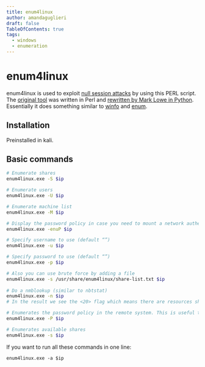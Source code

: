 ```yaml
---
title: enum4linux
author: amandaguglieri
draft: false
TableOfContents: true
tags:
  - windows
  - enumeration
---
```


# enum4linux

enum4linux is used to exploit [null session attacks](windows-null-session-attack.md) by using this PERL script. The [original tool](https://github.com/CiscoCXSecurity/enum4linux) was written in Perl and [rewritten by Mark Lowe in Python](https://github.com/cddmp/enum4linux-ng). Essentially it does something similar to  [winfo](winfo.md) and [enum](enum.md).

## Installation

Preinstalled in kali. 
## Basic commands

```bash
# Enumerate shares
enum4linux.exe -S $ip

# Enumerate users
enum4linux.exe -U $ip     

# Enumerate machine list
enum4linux.exe -M $ip

# Display the password policy in case you need to mount a network authentification attack
enum4linux.exe -enuP $ip

# Specify username to use (default “”)
enum4linux.exe -u $ip

# Specify password to use (default “”)
enum4linux.exe -p $ip     

# Also you can use brute force by adding a file
enum4linux.exe -s /usr/share/enum4linux/share-list.txt $ip  
  
# Do a nmblookup (similar to nbtstat)
enum4linux.exe -n $ip  
# In the result we see the <20> flag which means there are resources shared

# Enumerates the password policy in the remote system. This is useful to use brute force
enum4linux.exe -P $ip

# Enumerates available shares
enum4linux.exe -s $ip     
```

If you want to run all these commands in one line:

```
enum4linux.exe -a $ip
```
